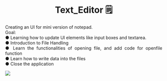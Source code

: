 <h1 align="center">Text_Editor 🗒️</h1>

<p align="justify">
Creating an UI for mini version of notepad.<br>
  Goal:<br>
  ● Learning how to update UI elements like input boxes and textarea.<br>
  ● Introduction to File Handling<br>
  ● Learn the functionalities of opening file, and add code for openfile function<br>
  ● Learn how to write data into the files<br>
  ● Close the application<br>
</p>
<img src="https://user-images.githubusercontent.com/100588945/173256708-4db9d38c-8b50-4906-bed3-566b80496229.gif">

